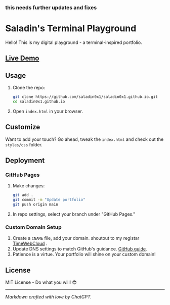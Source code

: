 ### this needs further  updates and fixes 

# Saladin's Terminal Playground

Hello! This is my digital playground - a terminal-inspired portfolio.

## [Live Demo](https://whoami.saladin0x1.ru/)

## Usage

1. Clone the repo:
    ```bash
    git clone https://github.com/saladin0x1/saladin0x1.github.io.git
    cd saladin0x1.github.io
    ```
2. Open `index.html` in your browser.

## Customize

Want to add your touch? Go ahead, tweak the `index.html` and check out the `styles/css` folder.

## Deployment

### GitHub Pages

1. Make changes:
    ```bash
    git add .
    git commit -m "Update portfolio"
    git push origin main
    ```
2. In repo settings, select your branch under "GitHub Pages."

### Custom Domain Setup

1. Create a `CNAME` file, add your domain. shoutout to my registar [TimeWebCloud](https://timeweb.cloud/) .
2. Update DNS settings to match GitHub's guidance. [GitHub guide](https://docs.github.com/en/pages/configuring-a-custom-domain-for-your-github-pages-site).
3. Patience is a virtue. Your portfolio will shine on your custom domain!

## License

MIT License - Do what you will! 😎

---

*Markdown crafted with love by ChatGPT.*
